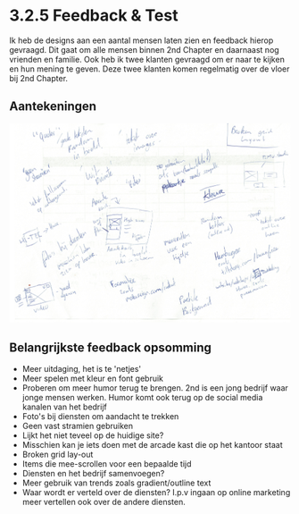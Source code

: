 # 3.2.5 Feedback & Test

Ik heb de designs aan een aantal mensen laten zien en feedback hierop gevraagd. Dit gaat om alle mensen binnen 2nd Chapter en daarnaast nog vrienden en familie. Ook heb ik twee klanten gevraagd om er naar te kijken en hun mening te geven. Deze twee klanten komen regelmatig over de vloer bij 2nd Chapter.

## Aantekeningen 

![Feedback van 1 test persoon](../../.gitbook/assets/scan-5.jpeg)

## Belangrijkste feedback opsomming

* Meer uitdaging, het is te 'netjes'
* Meer spelen met kleur en font gebruik
* Proberen om meer humor terug te brengen. 2nd is een jong bedrijf waar jonge mensen werken. Humor komt ook terug op de social media kanalen van het bedrijf
* Foto's bij diensten om aandacht te trekken
* Geen vast stramien gebruiken
* Lijkt het niet teveel op de huidige site?
* Misschien kan je iets doen met de arcade kast die op het kantoor staat
* Broken grid lay-out
* Items die mee-scrollen voor een bepaalde tijd
* Diensten en het bedrijf samenvoegen?
* Meer gebruik van trends zoals gradient/outline text
* Waar wordt er verteld over de diensten? I.p.v ingaan op online marketing meer vertellen ook over de andere diensten.






